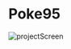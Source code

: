# Poke95
![projectScreen](https://user-images.githubusercontent.com/57453386/87676067-70c23480-c778-11ea-9ec7-66463b8b4c52.png)